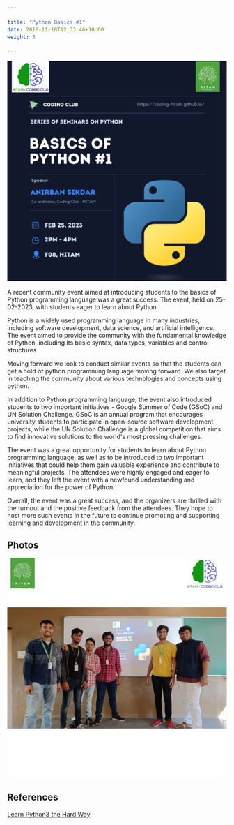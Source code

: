 ```yaml
---

title: "Python Basics #1"
date: 2018-11-18T12:33:46+10:00
weight: 3 

---
```



![Event Post](/../images/events/Basic-Py1/Python%20Basics.png)

A recent community event aimed at introducing students to the basics of Python programming language was a great success. The event, held on 25-02-2023, with students eager to learn about Python.

Python is a widely used programming language in many industries, including software development, data science, and artificial intelligence. The event aimed to provide the community with the fundamental knowledge of Python, including its basic syntax, data types, variables and control structures

Moving forward we look to conduct similar events so that the students can get a hold of python programming language moving forward. We also target in teaching the community about various technologies and concepts using python.

In addition to Python programming language, the event also introduced students to two important initiatives - Google Summer of Code (GSoC) and UN Solution Challenge. GSoC is an annual program that encourages university students to participate in open-source software development projects, while the UN Solution Challenge is a global competition that aims to find innovative solutions to the world's most pressing challenges.

The event was a great opportunity for students to learn about Python programming language, as well as to be introduced to two important initiatives that could help them gain valuable experience and contribute to meaningful projects. The attendees were highly engaged and eager to learn, and they left the event with a newfound understanding and appreciation for the power of Python.

Overall, the event was a great success, and the organizers are thrilled with the turnout and the positive feedback from the attendees. They hope to host more such events in the future to continue promoting and supporting learning and development in the community.

## Photos

![Alt text](/../images/events/Basic-Py1/2.png)

## References

[Learn Python3 the Hard Way](https://drive.google.com/file/d/17mUv63hF8sSrC5b9fgCOa7C5DR8OX9do/view?usp=share_link)